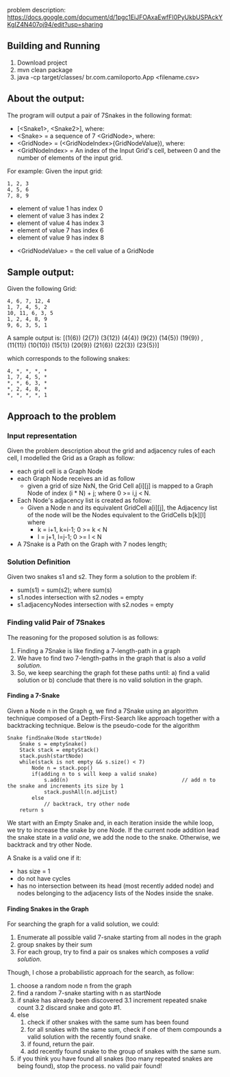 problem description: https://docs.google.com/document/d/1pgc1EiJFOAxaEwfFI0PyUkbUSPAckYKgIZ4N407oj94/edit?usp=sharing

## Building and Running
1. Download project
2. mvn clean package
3. java -cp target/classes/ br.com.camiloporto.App <filename.csv>

## About the output:
The program will output a pair of 7Snakes in the following format:

* [\<Snake1\>, \<Snake2\>], where:
* \<Snake\> = a sequence of 7 \<GridNode\>, where:
* \<GridNode\> = (\<GridNodeIndex\>{GridNodeValue}), where:
* \<GridNodeIndex\> = An index of the Input Grid's cell, between 0 and the number of elements of the input grid. 

For example:
Given the input grid:
```
1, 2, 3
4, 5, 6
7, 8, 9
```

- element of value 1 has index 0
- element of value 3 has index 2
- element of value 4 has index 3
- element of value 7 has index 6
- element of value 9 has index 8

* \<GridNodeValue\> = the cell value of a GridNode

## Sample output:
Given the following Grid:
```
4, 6, 7, 12, 4
1, 7, 4, 5, 2
10, 11, 6, 3, 5
1, 2, 4, 8, 9
9, 6, 3, 5, 1
```

A sample output is:
\[(1{6}) (2{7}) (3{12}) (4{4}) (9{2}) (14{5}) (19{9}) , (11{11}) (10{10}) (15{1}) (20{9}) (21{6}) (22{3}) (23{5})\]

which corresponds to the following snakes:
```
4, *, *, *, *
1, 7, 4, 5, *
*, *, 6, 3, *
*, 2, 4, 8, *
*, *, *, *, 1
```
## Approach to the problem
### Input representation
Given the problem description about the grid and adjacency rules of each cell, I modelled the Grid as a Graph as follow:

* each grid cell is a Graph Node
* each Graph Node receives an id as follow
    * given a grid of size NxN, the Grid Cell a\[i\]\[j\]  is mapped to a Graph Node of index (i * N) + j; where 0 \>= i,j \< N.
* Each Node's adjacency list is created as follow:
    * Given a Node n and its equivalent GridCell a\[i\]\[j\], the Adjacency list of the node will be the Nodes equivalent to the GridCells b\[k\]\[l\] where 
        * k = i+1, k=i-1; 0 >= k < N
        * l = j+1, l=j-1; 0 >= l < N
* A 7Snake is a Path on the Graph with 7 nodes length;

### Solution Definition
Given two snakes s1 and s2. They form a solution to the problem if:

* sum(s1) = sum(s2); where sum(s)
* s1.nodes intersection with s2.nodes = empty
* s1.adjacencyNodes intersection with s2.nodes = empty

### Finding valid Pair of 7Snakes
The reasoning for the proposed solution is as follows:
1. Finding a 7Snake is like finding a 7-length-path in a graph
2. We have to find two 7-length-paths in the graph that is also a *valid solution*.
3. So, we keep searching the graph fot these paths until: a) find a valid solution or b) conclude that there is no valid solution in the graph.

#### Finding a 7-Snake
Given a Node n in the Graph g, we find a 7Snake using an algorithm technique composed of a Depth-First-Search like approach together with a backtracking technique. Below is the pseudo-code for the algorithm

```
Snake findSnake(Node startNode)
    Snake s = emptySnake()
    Stack stack = emptyStack()
    stack.push(startNode)
    while(stack is not empty && s.size() < 7)
        Node n = stack.pop()
        if(adding n to s will keep a valid snake)
            s.add(n)                                     // add n to the snake and increments its size by 1
            stack.pushAll(n.adjList)
        else
            // backtrack, try other node
    return s
```

We start with an Empty Snake and, in each iteration inside the while loop, we try to increase the snake by one Node. If the current node addition lead the snake state in a *valid one*, we add the node to the snake. Otherwise, we backtrack and try other Node. 

A Snake is a valid one if it:
* has size = 1
* do not have cycles
* has no intersection between its head (most recently added node) and nodes belonging to the adjacency lists of the Nodes inside the snake.

#### Finding Snakes in the Graph
For searching the graph for a valid solution, we could:
1. Enumerate all possible valid 7-snake starting from all nodes in the graph
2. group snakes by their sum
3. For each group, try to find a pair os snakes which composes a *valid solution*.

Though, I chose a probabilistic approach for the search, as follow:
1. choose a random node n from the graph
2. find a random 7-snake starting with n as startNode
3. if snake has already been discovered
    3.1 increment repeated snake count
    3.2 discard snake and goto #1.
4. else
    1. check if other snakes with the same sum has been found
    2. for all snakes with the same sum, check if one of them compounds a valid solution with the recently found snake.
    3. if found, return the pair.
    4. add recently found snake to the group of snakes with the same sum.
5. if you think you have found all snakes (too many repeated snakes are being found), stop the process. no valid pair found!



